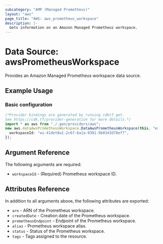 ```yaml
---
subcategory: "AMP (Managed Prometheus)"
layout: "aws"
page_title: "AWS: aws_prometheus_workspace"
description: |-
  Gets information on an Amazon Managed Prometheus workspace.
---
```


# Data Source: awsPrometheusWorkspace

Provides an Amazon Managed Prometheus workspace data source.

## Example Usage

### Basic configuration

```typescript
/*Provider bindings are generated by running cdktf get.
See https://cdk.tf/provider-generation for more details.*/
import * as aws from "./.gen/providers/aws";
new aws.dataAwsPrometheusWorkspace.DataAwsPrometheusWorkspace(this, "example", {
  workspaceId: "ws-41det8a1-2c67-6a1a-9381-9b83d3d78ef7",
});

```

## Argument Reference

The following arguments are required:

* `workspaceId` - (Required) Prometheus workspace ID.

## Attributes Reference

In addition to all arguments above, the following attributes are exported:

* `arn` - ARN of the Prometheus workspace.
* `createdDate` - Creation date of the Prometheus workspace.
* `prometheusEndpoint` - Endpoint of the Prometheus workspace.
* `alias` - Prometheus workspace alias.
* `status` - Status of the Prometheus workspace.
* `tags` - Tags assigned to the resource.
